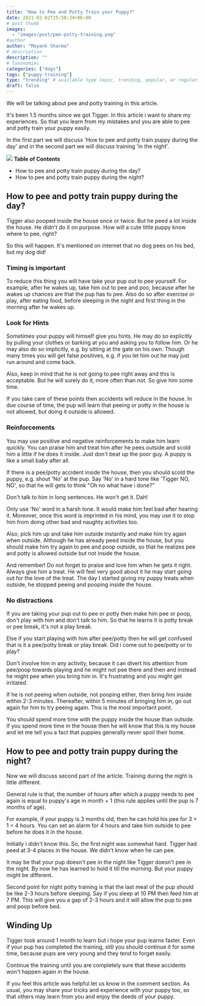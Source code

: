 ```yaml
---
title: "How to Pee and Potty Train your Puppy?"
date: 2021-02-02T15:50:24+06:00
# post thumb
images:
  - "images/post/pee-potty-training.png"
#author
author: "Mayank Sharma"
# description
description: ""
# Taxonomies
categories: ["dogs"]
tags: ["puppy-training"]
type: "trending" # available type (epic, trending, popular, or regular)
draft: false
---
```


We will be talking about pee and potty training in this article. 

It's been 1.5 months since we got Tigger. In this article i want to share my experiences. So that you learn from my mistakes and you are able to pee and potty train your puppy easily.

In the first part we will discuss 'How to pee and potty train puppy during the day' and in the second part we will discuss training 'in the night'.

<div class="toc-mak">
<img src="../../images/pencil.png">
<b>Table of Contents</b>
<ul>
<li>How to pee and potty train puppy during the day?</li>
<li>How to pee and potty train puppy during the night?</li>
</ul>
</div>

## How to pee and potty train puppy during the day?

Tigger also pooped inside the house once or twice. But he peed a lot inside the house. He didn't do it on purpose. How will a cute little puppy know where to pee, right?

So this will happen. It's mentioned on internet that no dog pees on his bed, but my dog did! 

### Timing is important

To reduce this thing you will have take your pup out to pee yourself. For example, after he wakes up, take him out to pee and poo, because after he wakes up chances are that the pup has to pee. Also do so after exercise or play, after eating food, before sleeping in the night and first thing in the morning after he wakes up. 

### Look for Hints

Sometimes your puppy will himself give you hints. He may do so explicitly by pulling your clothes or barking at you and asking you to follow him. Or he may also do so implicitly, e.g. by sitting at the gate on his own. Though many times you will get false positives, e.g. if you let him out he may just run around and come back. 

Also, keep in mind that he is not going to pee right away and this is acceptable. But he will surely do it, more often than not. So give him some time. 

If you take care of these points then accidents will reduce in the house. In due course of time, the pup will learn that peeing or potty in the house is not allowed, but doing it outside is allowed. 

### Reinforcements 

You may use positive and negative reinforcements to make him learn quickly. You can praise him and treat him after he pees outside and scold him a little if he does it inside. Just don't beat up the poor guy. A puppy is like a small baby after all. 

If there is a pee/potty accident inside the house, then you should scold the puppy, e.g. shout 'No' at the pup. Say 'No' in a hard tone like 'Tigger NO, NO', so that he will gets to think "Oh no what have i done?"

Don't talk to him in long sentences. He won't get it. Dah!

Only use 'No' word in a harsh tone. It would make him feel bad after hearing it. Moreover, once this word is imprinted in his mind, you may use it to stop him from doing other bad and naughty activities too. 

Also, pick him up and take him outside instantly and make him try again when outside. Although he has already peed inside the house, but you should make him try again to pee and poop outside, so that he realizes pee and potty is allowed outside 
but not inside the house. 

And remember! Do not forget to praise and love him when he gets it right. Always give him a treat. He will feel very good about it he may start going out for the love of the treat. The day I started giving my puppy treats when outside, he stopped peeing and pooping inside the house.

### No distractions  

If you are taking your pup out to pee or potty then make him pee or poop, don't play with him and don't talk to him. So that he learns it is potty break or pee break, it's not a play break. 

Else if you start playing with him after pee/potty then he will get confused that is it a pee/potty break or play break. Did i come out to pee/potty or to play?

Don't involve him in any activity, because it can divert his attention from pee/poop towards playing and he might not pee there and then and instead he might pee when you bring him in. It's frustrating and you might get irritated. 

If he is not peeing when outside, not pooping either, then bring him inside within 2-3 minutes. Thereafter, within 5 minutes of bringing him in, go out again for him to try peeing again. This is the most important point. 

You should spend more time with the puppy inside the house than outside. If you spend more time in the house then he will know that this is my house and let me tell you a fact that puppies generally never spoil their home. 



## How to pee and potty train puppy during the night?

Now we will discuss second part of the article. Training during the night is little different. 

General rule is that, the number of hours after which a puppy needs to pee again is equal to puppy's age in month + 1 (this rule applies until the pup is 7 months of age). 

For example, if your puppy is 3 months old, then he can hold his pee for 3 + 1 = 4 hours. You can set an alarm for 4 hours
and take him outside to pee before he does it in the house. 

Initially i didn't know this. So, the first night was somewhat hard. Tigger had peed at 3-4 places in the house. We didn't know when he can pee. 

It may be that your pup doesn't pee in the night like Tigger doesn't pee in the night. By now he has learned to hold it till the morning. But your puppy might be different.


Second point for night potty training is that the last meal of the pup should be like 2-3 hours before sleeping. Say if you sleep at 10 PM then feed him at 7 PM. This will give you a gap of 2-3 hours and it will allow the pup to pee and poop before bed.

## Winding Up

Tigger took around 1 month to learn but i hope your pup learns faster. Even if your pup has completed the training, still you should continue it for some time, because pups are very young and they tend to forget easily. 

Continue the training until you are completely sure that these accidents won't happen again in the house.

If you feel this article was helpful let us know in the comment section. As usual, you may share your tricks and experience with your puppy too, so that others may learn from you and enjoy the deeds of your puppy. 